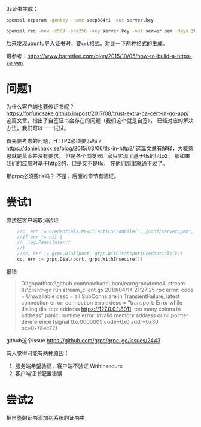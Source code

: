 tls证书生成：
```bash
openssl ecparam -genkey -name secp384r1 -out server.key

openssl req -new -x509 -sha256 -key server.key -out server.pem -days 3650

```
后来发现ubuntu导入证书时，要`crt`格式。对比一下两种格式的生成。

可参考：https://www.barretlee.com/blog/2015/10/05/how-to-build-a-https-server/

# 问题1
为什么客户端也要传证书呢？
https://forfuncsake.github.io/post/2017/08/trust-extra-ca-cert-in-go-app/
这篇文章，指出了自签证书会存在的问题（我们这个就是自签），
已经对应的解决办法。我们可以一一试试。

首先要考虑的问题，HTTP2必须要tls吗？
https://daniel.haxx.se/blog/2015/03/06/tls-in-http2/
这篇文章有解释，大概意思就是草案并没有要求，
但是各个浏览器厂家只实现了基于tls的http2，
那如果我们的应用时基于http2的，但是又不是tls，
在他们那里就通不过了。

那grpc必须要tls吗？
不是，后面的章节有验证。

# 尝试1
直接在客户端取消验证
```go
	//c, err := credentials.NewClientTLSFromFile("../conf/server.pem", "localhost")
	//if err != nil {
	//	log.Panicln(err)
	//}
	//cc, err := grpc.Dial(port, grpc.WithTransportCredentials(c))
	cc, err := grpc.Dial(port, grpc.WithInsecure())
```
报错

> D:\gopath\src\github.com\naichadouban\learngrpc\demo4-stream-tls\client>go run stream_client.go
2019/04/14 21:27:25 rpc error: code = Unavailable desc = all SubConns are in TransientFailure, latest connection error: connection error: desc = "transport: Error while dialing dial tcp: address https://127.0.0.1:8011: too many colons in address"
panic: runtime error: invalid memory address or nil pointer dereference
[signal 0xc0000005 code=0x0 addr=0x30 pc=0x78ec72]

github这个issue
https://github.com/grpc/grpc-go/issues/2443

有人觉得可能有两种原因：
1. 服务端希望验证，客户端不验证 WithInsecure
2. 客户端证书配置错误

# 尝试2
把自签的证书添加到系统的证书中
